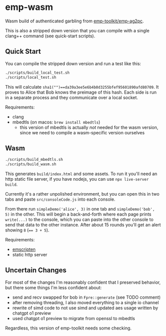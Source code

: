 # emp-wasm

Wasm build of authenticated garbling from [emp-toolkit/emp-ag2pc](https://github.com/emp-toolkit/emp-ag2pc).

This is also a stripped down version that you can compile with a single clang++ command (see quick-start scripts).

## Quick Start

You can compile the stripped down version and run a test like this:

```sh
./scripts/build_local_test.sh
./scripts/local_test.sh
```

This will calculate `sha1("")==da39a3ee5e6b4b0d3255bfef95601890afd80709`. It proves to Alice that Bob knows the preimage of this hash. Each side is run in a separate process and they communicate over a local socket.

Requirements:
- clang
- mbedtls (on macos: `brew install mbedtls`)
  - this version of mbedtls is actually *not* needed for the wasm version, since we need to compile a wasm-specific version ourselves

## Wasm

```sh
./scripts/build_mbedtls.sh
./scripts/build_wasm.sh
```

This generates `build/index.html` and some assets. To run it you'll need an http static file server, if you have nodejs, you can use `npx live-server build`.

Currently it's a rather unpolished environment, but you can open this in two tabs and paste `src/consoleCode.js` into each console.

From there run `simpleDemo('alice', 3)` in one tab and `simpleDemo('bob', 5)` in the other. This will begin a back-and-forth where each page prints `write(...)` to the console, which you can paste into the other console to send that data to the other instance. After about 15 rounds you'll get an alert showing `8` (`== 3 + 5`).

Requirements:
- [emscripten](https://emscripten.org/)
- static http server

## Uncertain Changes

For most of the changes I'm reasonably confident that I preserved behavior, but there some things I'm less confident about:

- send and recv swapped for bob in `Fpre::generate` (see TODO comment)
- after removing threading, I also moved everything to a single io channel
- rewrite of simd code to not use simd and updated aes usage written by chatgpt o1 preview
- used chatgpt o1 preview to migrate from openssl to mbedtls

Regardless, this version of emp-toolkit needs some checking.
